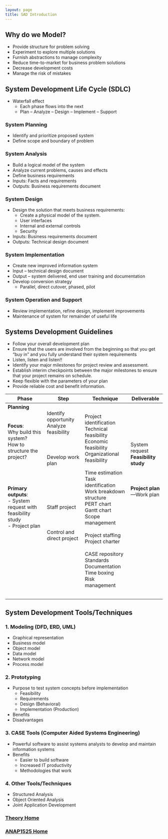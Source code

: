 ```yaml
---
layout: page
title: SAD Introduction
---
```


## Why do we Model?
* Provide structure for problem solving
* Experiment to explore multiple solutions
* Furnish abstractions to manage complexity
* Reduce time-to-market for business problem solutions
* Decrease development costs
* Manage the risk of mistakes

## System Development Life Cycle (SDLC)
* Waterfall effect
  * Each phase flows into the next
  * Plan – Analyze – Design – Implement – Support

### System Planning
* Identify and prioritize proposed system
* Define scope and boundary of problem

### System Analysis
* Build a logical model of the system
* Analyze current problems, causes and effects
* Define business requirements
* Inputs: Facts and requirements
* Outputs: Business requirements document

### System Design
* Design the solution that meets business requirements:
  * Create a physical model of the system.
  * User interfaces
  * Internal and external controls
  * Security
* Inputs: Business requirements document
* Outputs: Technical design document

### System Implementation
* Create new improved information system
* Input – technical design document
* Output – system delivered, end user training and documentation
* Develop conversion strategy
  * Parallel, direct cutover, phased, pilot

### System Operation and Support
* Review implementation, refine design, implement improvements
* Maintenance of system for remainder of useful life

## Systems Development Guidelines
 * Follow your overall development plan
* Ensure that the users are involved from the beginning so that you get “buy in” and you fully understand their system requirements
* Listen, listen and listen!!
* Identify your major milestones for project review and assessment.
* Establish interim checkpoints between the major milestones to ensure that your project remains on schedule.
* Keep flexible with the parameters of your plan
* Provide reliable cost and benefit information.


**Phase** | **Step** | **Technique** | **Deliverable**
----------|----------|---------------|----------------
**Planning**<br><br><br>**Focus**:<br>Why build this system?<br>How to structure the project?<br><br><br><br><br>**Primary outputs**:<br>- System request with feasibility study<br>- Project plan<br><br><br><br><br><br><br><br><br><br><br>&nbsp; | Identify opportunity<br>Analyze feasibility <br><br><br><br>Develop work plan<br><br><br><br><br><br><br>Staff project<br><br><br><br>Control and direct project<br><br><br><br><br><br><br><br>&nbsp;| Project identification<br>Technical feasibility<br>Economic feasibility<br>Organizational feasibility<br><br>Time estimation<br>Task identification<br>Work breakdown structure<br>PERT chart<br>Gantt chart<br>Scope management<br><br>Project staffing<br>Project charter<br><br>CASE repository Standards<br>Documentation<br>Time boxing<br>Risk management | System request<br>**Feasibility study**<br><br><br><br>**Project plan**<br>—Work plan<br><br><br><br><br><br><br><br><br><br>&nbsp;|

## System Development Tools/Techniques
### 1. Modeling (DFD, ERD, UML)
* Graphical representation
* Business model
* Object model
* Data model
* Network model
* Process model

### 2. Prototyping
* Purpose to test system concepts before implementation
  * Feasibility
  * Requirements
  * Design (Behavioral)
  * Implementation (Production)
* Benefits
* Disadvantages

### 3. CASE Tools (Computer Aided Systems Engineering)
* Powerful software to assist systems analysts to develop and maintain information systems
* Benefits
  * Easier to build software
  * Increased IT productivity
  * Methodologies that work

### 4. Other Tools/Techniques
* Structured Analysis
* Object Oriented Analysis
* Joint Application Development

### [Theory Home](theory.md)
### [ANAP1525 Home](../)